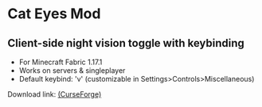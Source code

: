 # Cat Eyes Mod
Client-side night vision toggle with keybinding  
---
- For Minecraft Fabric 1.17.1
- Works on servers & singleplayer
- Default keybind: 'v' (customizable in Settings>Controls>Miscellaneous)

Download link: [(CurseForge)](https://www.curseforge.com/minecraft/mc-mods/cat-eyes-night-vision-toggle-mod)
